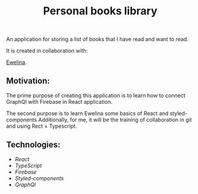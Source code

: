 <h1 align="center">Personal books library</h1>
</br>
<p>An application for storing a list of books that I have read and want to read.</p>
<div> It is created in collaboration with:

[Ewelina](https://github.com/ewelaxw).

</div>

<h2>Motivation:</h2>
<p>The prime purpose of creating this application is to learn how to connect GraphQl with Firebase in React application.</p>

<p>The second purpose is to learn Ewelina some basics of React and styled-components
Additionally, for me, it will be the training of collaboration in git and using Rect + Typescript.</p>

<h2>Technologies:</h2>

- _React_
- _TypeScript_
- _Firebase_
- _Styled-components_
- _GraphQl_

